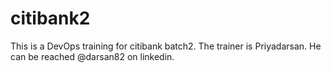 # citibank2
This is a DevOps training for citibank batch2.
The trainer is Priyadarsan.
He can be reached @darsan82 on linkedin.

